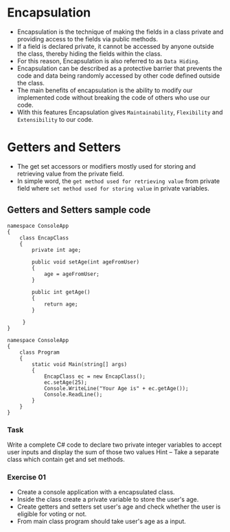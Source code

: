 # Encapsulation 

- Encapsulation is the technique of making the fields in a class private and providing access to the fields via public methods.
- If a field is declared private, it cannot be accessed by anyone outside the class, thereby hiding the fields within the class.
- For this reason, Encapsulation is also referred to as ```Data Hiding```.
- Encapsulation can be described as a protective barrier that prevents the code and data being randomly accessed by other code defined outside the class.
- The main benefits of encapsulation is the ability to modify our implemented code without breaking the code of others who use our code.
- With this features Encapsulation gives ```Maintainability```, ```Flexibility``` and ```Extensibility``` to our code.

# Getters and Setters

- The get set accessors or modifiers mostly used for storing and retrieving value from the private field.
- In simple word, the ```get method used for retrieving value``` from private field where ```set method used for storing value``` in private variables.

## Getters and Setters sample code
```
namespace ConsoleApp
{
    class EncapClass
    {
        private int age;
        
        public void setAge(int ageFromUser)
        {
            age = ageFromUser;
        }
        
        public int getAge()
        {
            return age;
        }
        
     }
}
```

```
namespace ConsoleApp
{
    class Program
    {
        static void Main(string[] args)
        {
            EncapClass ec = new EncapClass();
            ec.setAge(25);
            Console.WriteLine("Your Age is" + ec.getAge());
            Console.ReadLine();
        }
    }
}
```

### Task

Write a complete C# code to declare two private integer variables to accept user inputs and display the sum of those two values
Hint – Take a separate class which contain get and set methods.

### Exercise 01
- Create a console application with a encapsulated class.
- Inside the class create a private variable to store the user's age.
- Create getters and setters set user's age and check whether the user is eligible for voting or not.
- From main class program should take user's age as a input.
